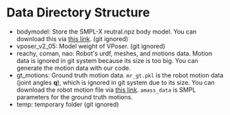 # Data Directory Structure
- bodymodel: Store the SMPL-X reutral.npz body model. You can download this via [this link](https://smpl-x.is.tue.mpg.de/download.php). (git ignored)
- vposer_v2_05: Model weight of VPoser. (git ignored)
- reachy, coman, nao: Robot's urdf, meshes, and motions data. Motion data is ignored in git system because its size is too big. You can generate the motion data with our code.
- gt_motions: Ground truth motion data. `mr_gt.pkl` is the robot motion data (joint angles $\mathbf{q}$), which is ignored in git system due to its size. You can download the robot motion file via [this link](https://drive.google.com/file/d/102uf0paypd8zQCJhIqqBLtXoFDrjxh04/view?usp=sharing). `amass_data` is SMPL parameters for the ground truth motions.
- temp: temporary folder (git ignored)
